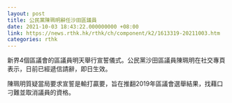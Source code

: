 ```yaml
---
layout: post
title: 公民黨陳珮明辭任沙田區議員
date: 2021-10-03 18:43:22.000000000 +08:00
link: https://news.rthk.hk/rthk/ch/component/k2/1613319-20211003.htm
categories: rthk
---
```


新界4個區議會的區議員明天舉行宣誓儀式。公民黨沙田區議員陳珮明在社交專頁表示，日前已經遞信請辭，即日生效。

陳珮明質疑當局要求宣誓是輸打贏要，旨在推翻2019年區議會選舉結果，找藉口刁難並取消議員的資格。
